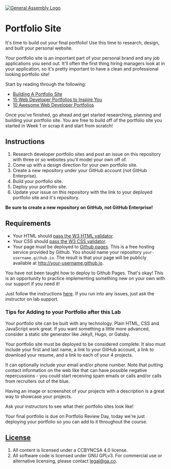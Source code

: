 [![General Assembly Logo](https://camo.githubusercontent.com/1a91b05b8f4d44b5bbfb83abac2b0996d8e26c92/687474703a2f2f692e696d6775722e636f6d2f6b6538555354712e706e67)](https://generalassemb.ly/education/web-development-immersive)

# Portfolio Site

It's time to build out your final portfolio! Use this time to research, design,
and built your personal website.

Your portfolio site is an important part of your personal brand and any job
applications you send out. It'll often the first thing hiring managers look at
in your application, so it's pretty important to have a clean and professional
looking portfolio site!

Start by reading through the following:

- [Building A Portfolio Site](https://git.generalassemb.ly/ga-wdi-lessons/building-a-portfolio-site)
- [15 Web Developer Portfolios to Inspire You](https://medium.freecodecamp.org/15-web-developer-portfolios-to-inspire-you-137fb1743cae)
- [10 Awesome Web Developer Portfolios](https://codeburst.io/10-awesome-web-developer-portfolios-d266b32e6154)

Once you've finished, go ahead and get started researching, planning and
building your portfolio site. You are free to build off of the portfolio site
you started in Week 1 or scrap it and start from scratch!

## Instructions

1. Research developer portfolio sites and post an issue on this repository with
   three or so websites you'll model your own off of.
1. Come up with a design direction for your own portfolio site.
1. Create a new repository under your GitHub account (not GitHub Enterprise).
1. Build your portfolio site.
1. Deploy your portfolio site.
1. Update your issue on this repository with the link to your deployed portfolio
   site and it's repository.

**Be sure to create a new repository on GitHub, not GitHub Enterprise!**

## Requirements

- Your HTML should
  [pass the W3 HTML validator](https://validator.w3.org/#validate_by_input).
- Your CSS should
  [pass the W3 CSS validator](https://jigsaw.w3.org/css-validator/#validate_by_input).
- Your page must be deployed to [Github pages](https://pages.github.com/). This
  is a free hosting service provided by Github. You should name your repository
  `your-username.github.io`. The result is that your page will be publicly
  available at http://your-username.github.io.

You have not been taught how to deploy to Github Pages. That's okay! This is an
opportunity to practice implementing something new on your own with our support
if you need it!

Just follow the instructions [here](https://pages.github.com/). If you run into
any issues, just ask the instructor on lab support.

### Tips for Adding to your Portfolio after this Lab

Your portfolio site can be built with any technology. Plain HTML, CSS and
JavaScript work great. If you want something a little more advanced, consider a
static site generator like Jekyll, Hugo, or Gatsby.

Your portfolio site must be deployed to be considered complete. It also must
include your first and last name, a link to your GitHub account, a link to
download your resume, and a link to each of your 4 projects.

It can optionally include your email and/or phone number. Note that putting
contact information on the web like that can have possible negative
repercussions - you could start receiving spam emails or calls and/or calls from
recruiters out of the blue.

Having an image or screenshot of your projects with a description is a great way
to showcase your projects.

Ask your instructors to see what their portfolio sites look like!

Your final portfolio is due on Portfolio Review Day, today we're just deploying
your portfolio so you can add to it throughout the course.

## [License](LICENSE)

1.  All content is licensed under a CC­BY­NC­SA 4.0 license.
1.  All software code is licensed under GNU GPLv3. For commercial use or
    alternative licensing, please contact legal@ga.co.
